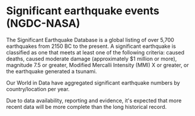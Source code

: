 # Significant earthquake events (NGDC-NASA)

The Significant Earthquake Database is a global listing of over 5,700 earthquakes from 2150 BC to the present. A significant earthquake is classified as one that meets at least one of the following criteria: caused deaths, caused moderate damage (approximately $1 million or more), magnitude 7.5 or greater, Modified Mercalli Intensity (MMI) X or greater, or the earthquake generated a tsunami.

Our World in Data have aggregated significant earthquake numbers by country/location per year. 

Due to data availability, reporting and evidence, it's expected that more recent data will be more complete than the long historical record.
